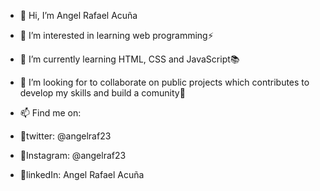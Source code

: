 - 👋 Hi, I’m Angel Rafael Acuña
- 👀 I’m interested in learning web programming⚡
- 🌱 I’m currently learning HTML, CSS and JavaScript📚
- 💞️ I’m looking for to collaborate on public projects which contributes to develop my skills and build a comunity🚀
- 📫 Find me on:

- 📌twitter: @angelraf23
- 📌Instagram: @angelraf23
- 📌linkedIn: Angel Rafael Acuña
      
      
      
